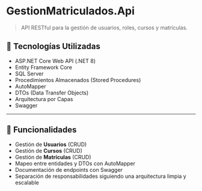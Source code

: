 # GestionMatriculados.Api

> API RESTful para la gestión de usuarios, roles, cursos y matrículas.

## 🧰 Tecnologías Utilizadas

- ASP.NET Core Web API (.NET 8)
- Entity Framework Core
- SQL Server
- Procedimientos Almacenados (Stored Procedures)
- AutoMapper
- DTOs (Data Transfer Objects)
- Arquitectura por Capas
- Swagger

---

## 📌 Funcionalidades

- Gestión de **Usuarios** (CRUD)
- Gestión de **Cursos** (CRUD)
- Gestión de **Matrículas** (CRUD)
- Mapeo entre entidades y DTOs con AutoMapper
- Documentación de endpoints con Swagger
- Separación de responsabilidades siguiendo una arquitectura limpia y escalable

